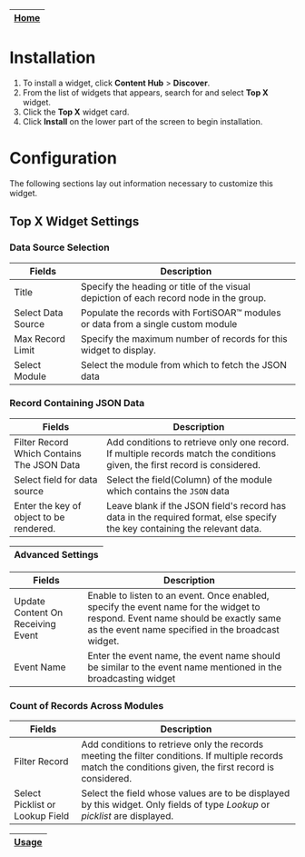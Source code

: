 | [Home](../README.md) |
|----------------------|

# Installation
1. To install a widget, click **Content Hub** > **Discover**.
2. From the list of widgets that appears, search for and select **Top X** widget.
3. Click the **Top X** widget card.
4. Click **Install** on the lower part of the screen to begin installation.

# Configuration

The following sections lay out information necessary to customize this widget.

## Top X Widget Settings

### Data Source Selection

| Fields             | Description                                                                            |
|--------------------|----------------------------------------------------------------------------------------|
| Title              | Specify the heading or title of the visual depiction of each record node in the group. |
| Select Data Source | Populate the records with FortiSOAR&trade; modules or data from a single custom module |
| Max Record Limit   | Specify the maximum number of records for this widget to display.                      |
| Select Module      | Select the module from which to fetch the JSON data                                    |

### Record Containing JSON Data

| Fields                                     | Description                                                                                                                                                                          |
|--------------------------------------------|--------------------------------------------------------------------------------------------------------------------------------------------------------------------------------------|
| Filter Record Which Contains The JSON Data | Add conditions to retrieve only one record. If multiple records match the conditions given, the first record is considered.                                                          |
| Select field for data source               | Select the field(Column) of the module which contains the `JSON` data                                                                                                                |
| Enter the key of object to be rendered.    | Leave blank if the JSON field's record has data in the required format, else specify the key containing the relevant data.                                                           |

|Advanced Settings|
|:-|

| Fields                                     | Description                                                                                                                                                                          |
|--------------------------------------------|--------------------------------------------------------------------------------------------------------------------------------------------------------------------------------------|
| Update Content On Receiving Event          | Enable to listen to an event. Once enabled, specify the event name for the widget to respond. Event name should be exactly same as the event name specified in the broadcast widget. |
| Event Name                                 | Enter the event name, the event name should be similar to the event name mentioned in the broadcasting widget                                                                        |

###  Count of Records Across Modules

| Fields                          | Description                                                                                                                                                |
|---------------------------------|------------------------------------------------------------------------------------------------------------------------------------------------------------|
| Filter Record                   | Add conditions to retrieve only the records meeting the filter conditions. If multiple records match the conditions given, the first record is considered. |
| Select Picklist or Lookup Field | Select the field whose values are to be displayed by this widget. Only fields of type *Lookup* or *picklist* are displayed.                                |

| [Usage](./usage.md) |
|---------------------|